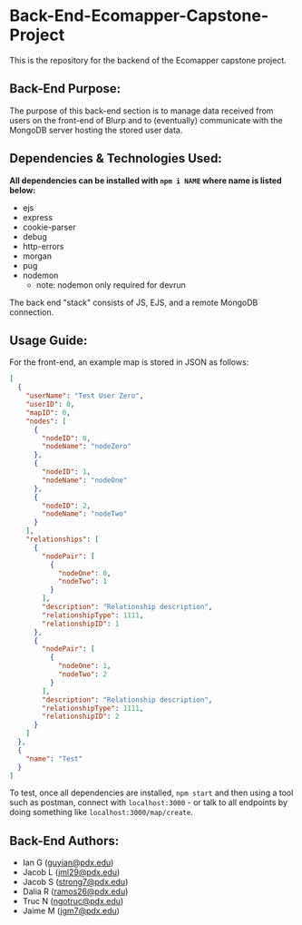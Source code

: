 # Back-End-Ecomapper-Capstone-Project
This is the repository for the backend of the Ecomapper capstone project.

## Back-End Purpose: 
The purpose of this back-end section is to manage data received from users on the front-end of Blurp and to (eventually) communicate with the MongoDB server hosting the stored user data. 

## Dependencies & Technologies Used: 
__All dependencies can be installed with `npm i NAME` where name is listed below:__
* ejs
* express
* cookie-parser
* debug
* http-errors
* morgan
* pug
* nodemon
  * note: nodemon only required for devrun

The back end "stack" consists of JS, EJS, and a remote MongoDB connection. 

## Usage Guide: 

For the front-end, an example map is stored in JSON as follows: 
```JSON
[
  {
    "userName": "Test User Zero",
    "userID": 0,
    "mapID": 0,
    "nodes": [
      {
        "nodeID": 0,
        "nodeName": "nodeZero"
      },
      {
        "nodeID": 1,
        "nodeName": "nodeOne"
      },
      {
        "nodeID": 2,
        "nodeName": "nodeTwo"
      }
    ],
    "relationships": [
      {
        "nodePair": [
          {
            "nodeOne": 0,
            "nodeTwo": 1
          }
        ],
        "description": "Relationship description",
        "relationshipType": 1111,
        "relationshipID": 1
      },
      {
        "nodePair": [
          {
            "nodeOne": 1,
            "nodeTwo": 2
          }
        ],
        "description": "Relationship description",
        "relationshipType": 1111,
        "relationshipID": 2
      }
    ]
  },
  {
    "name": "Test"
  }
]

```

To test, once all dependencies are installed, `npm start` and then using a tool such as postman, connect with `localhost:3000` - or talk to all endpoints by doing something like `localhost:3000/map/create`.

## Back-End Authors:
* Ian G (guyian@pdx.edu)
* Jacob L (jml29@pdx.edu)
* Jacob S (strong7@pdx.edu)
* Dalia R (ramos26@pdx.edu)
* Truc N (ngotruc@pdx.edu)
* Jaime M (jgm7@pdx.edu)
